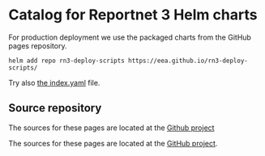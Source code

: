 # Catalog for Reportnet 3 Helm charts

For production deployment we use the packaged charts from the GitHub pages repository.

    helm add repo rn3-deploy-scripts https://eea.github.io/rn3-deploy-scripts/

Try also [the index.yaml](index.yaml) file.

## Source repository

The sources for these pages are located at the [Github project](https://github.com/eea/rn3-deploy-scripts/)

The sources for these pages are located at the [GitHub project](https://github.com/eea/rn3-deploy-scripts).